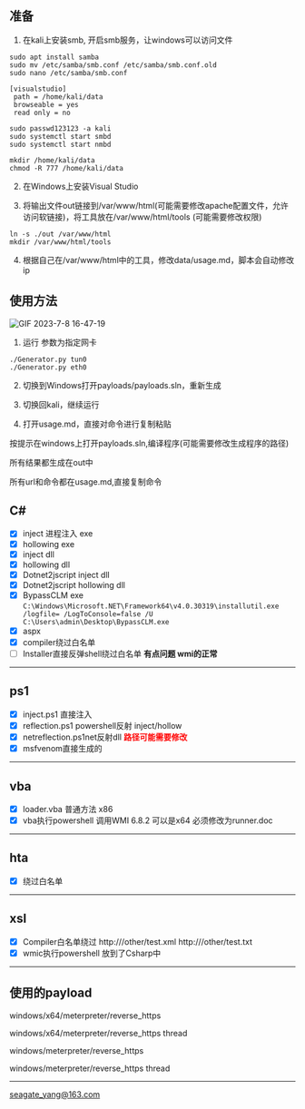 ## 准备

1. 在kali上安装smb, 开启smb服务，让windows可以访问文件
```
sudo apt install samba
sudo mv /etc/samba/smb.conf /etc/samba/smb.conf.old
sudo nano /etc/samba/smb.conf
```
```
[visualstudio]
 path = /home/kali/data
 browseable = yes
 read only = no
```
```
sudo passwd123123 -a kali
sudo systemctl start smbd
sudo systemctl start nmbd

mkdir /home/kali/data
chmod -R 777 /home/kali/data
```

2. 在Windows上安装Visual Studio

3. 将输出文件out链接到/var/www/html(可能需要修改apache配置文件，允许访问软链接)，将工具放在/var/www/html/tools (可能需要修改权限)
```
ln -s ./out /var/www/html
mkdir /var/www/html/tools
```

4. 根据自己在/var/www/html中的工具，修改data/usage.md，脚本会自动修改ip

## 使用方法

![GIF 2023-7-8 16-47-19](https://github.com/seagate-1/osep-automate-payloads/assets/60332241/41e639d0-ed44-43d7-a587-17e6e1cb9822)

1. 运行 参数为指定网卡
```
./Generator.py tun0
./Generator.py eth0
```

2. 切换到Windows打开payloads/payloads.sln，重新生成

3. 切换回kali，继续运行

4. 打开usage.md，直接对命令进行复制粘贴

按提示在windows上打开payloads.sln,编译程序(可能需要修改生成程序的路径)

所有结果都生成在out中

所有url和命令都在usage.md,直接复制命令


## C\#
- [x] inject 进程注入 exe
- [x] hollowing exe
- [x] inject dll
- [x] hollowing dll
- [x] Dotnet2jscript inject dll
- [x] Dotnet2jscript hollowing dll
- [x] BypassCLM exe 
`C:\Windows\Microsoft.NET\Framework64\v4.0.30319\installutil.exe /logfile= /LogToConsole=false /U C:\Users\admin\Desktop\BypassCLM.exe`
- [x] aspx
- [X] compiler绕过白名单
- [ ] Installer直接反弹shell绕过白名单 **有点问题 wmi的正常**

---
## ps1
- [x] inject.ps1 直接注入
- [x] reflection.ps1 powershell反射 inject/hollow
- [x] netreflection.ps1net反射dll <span style="color:red">__路径可能需要修改__</span>
- [x] msfvenom直接生成的 

---
## vba
- [x] loader.vba 普通方法 x86
- [x] vba执行powershell 调用WMI 6.8.2 可以是x64 必须修改为runner.doc

---
## hta
- [x] 绕过白名单

---
## xsl
- [x] Compiler白名单绕过
http://<ip>/other/test.xml
http://<ip>/other/test.txt
- [X] wmic执行powershell 放到了Csharp中

---
## 使用的payload

windows/x64/meterpreter/reverse_https

windows/x64/meterpreter/reverse_https thread

windows/meterpreter/reverse_https

windows/meterpreter/reverse_https thread

---
seagate_yang@163.com



